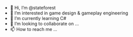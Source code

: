 - 👋 Hi, I’m @stateforest
- 👀 I’m interested in game design & gameplay engineering
- 🌱 I’m currently learning C#
- 💞️ I’m looking to collaborate on ...
- 📫 How to reach me ...

<!---
stateforest/stateforest is a ✨ special ✨ repository because its `README.md` (this file) appears on your GitHub profile.
You can click the Preview link to take a look at your changes.
--->
